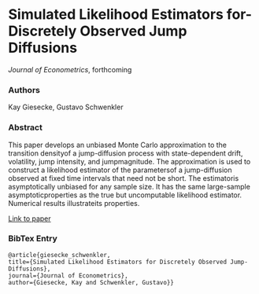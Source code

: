 # Simulated Likelihood Estimators for-Discretely Observed Jump Diffusions
*Journal of Econometrics*, forthcoming
### Authors
Kay Giesecke, Gustavo Schwenkler
### Abstract
This paper develops an unbiased Monte Carlo approximation to the transition densityof a jump-diffusion process with state-dependent drift, volatility, jump intensity, and jumpmagnitude.  The approximation is used to construct a likelihood estimator of the parametersof a jump-diffusion observed at fixed time intervals that need not be short.  The estimatoris  asymptotically  unbiased  for  any  sample  size.   It  has  the  same  large-sample  asymptoticproperties as the true but uncomputable likelihood estimator.  Numerical results illustrateits properties.

[Link to paper](https://stanford.app.box.com/s/sbap1z1q65rbo6hzwrw8bkjbmep7o2ax)
### BibTex Entry
```
@article{giesecke_schwenkler, 
title={Simulated Likelihood Estimators for Discretely Observed Jump-Diffusions}, 
journal={Journal of Econometrics}, 
author={Giesecke, Kay and Schwenkler, Gustavo}}
```

